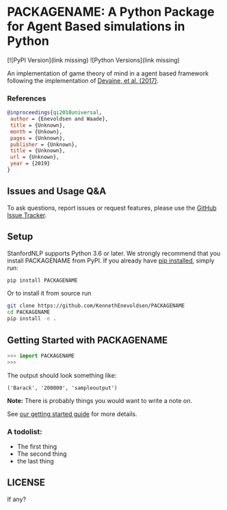 # PACKAGENAME: A Python Package for Agent Based simulations in Python


[![PyPI Version](link missing)
![Python Versions](link missing)

An implementation of game theory of mind in a agent based framework following the implementation of [Devaine, et al. (2017)](http://dx.plos.org/10.1371/journal.pcbi.1005833).


### References


```bibtex
@inproceedings{qi2018universal,
 author = {Enevoldsen and Waade},
 title = {Unknown},
 month = {Unkown},
 pages = {Unknown},
 publisher = {Unknown},
 title = {Unknown},
 url = {Unknown},
 year = {2019}
}
```

## Issues and Usage Q&A

To ask questions, report issues or request features, please use the [GitHub Issue Tracker](https://github.com/stanfordnlp/stanfordnlp/issues).

## Setup

StanfordNLP supports Python 3.6 or later. We strongly recommend that you install PACKAGENAME from PyPI. If you already have [pip installed](https://pip.pypa.io/en/stable/installing/), simply run:
```bash
pip install PACKAGENAME
```

Or to install it from source run
```bash
git clone https://github.com/KennethEnevoldsen/PACKAGENAME
cd PACKAGENAME
pip install -e .
```

## Getting Started with PACKAGENAME

```python
>>> import PACKAGENAME
>>> 
```

The output should look something like:

```
('Barack', '200000', 'sampleoutput')
```

**Note:** There is probably things you would want to write a note on.


See [our getting started guide](https://stanfordnlp.github.io/stanfordnlp/installation_usage.html#getting-started) for more details.

### A todolist:

* The first thing
* The second thing
* the last thing

## LICENSE

If any?